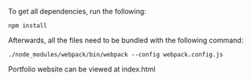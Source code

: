 To get all dependencies, run the following:

```
npm install
```

Afterwards, all the files need to be bundled with the following command:

```
./node_modules/webpack/bin/webpack --config webpack.config.js

```

Portfolio website can be viewed at index.html
